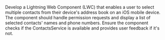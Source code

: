 Develop a Lightning Web Component (LWC) that enables a user to select multiple contacts from their device's address book on an iOS mobile device. The component should handle permission requests and display a list of selected contacts' names and phone numbers. Ensure the component checks if the ContactsService is available and provides user feedback if it's not.
